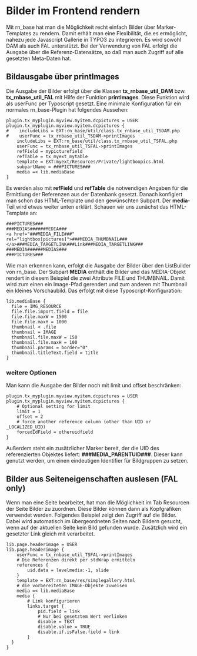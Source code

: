 # Bilder im Frontend rendern
Mit rn_base hat man die Möglichkeit recht einfach Bilder über Marker-Templates zu rendern. Damit erhält man eine Flexibilität, die es ermöglicht, nahezu jede Javascript Gallerie in TYPO3 zu integrieren. Es wird sowohl DAM als auch FAL unterstützt. Bei der Verwendung von FAL erfolgt die Ausgabe über die Referenz-Datensätze, so daß man auch Zugriff auf alle gesetzten Meta-Daten hat. 

## Bildausgabe über printImages
Die Ausgabe der Bilder erfolgt über die Klassen **tx_rnbase_util_DAM** bzw. **tx_rnbase_util_FAL** mit Hilfe der Funktion **printImages**. Diese Funktion wird als userFunc per Typoscript gesetzt. Eine minimale Konfiguration für ein normales rn_base-Plugin hat folgendes Aussehen:

``` 
plugin.tx_myplugin.myview.myitem.dcpictures = USER
plugin.tx_myplugin.myview.myitem.dcpictures {
#    includeLibs = EXT:rn_base/util/class.tx_rnbase_util_TSDAM.php
#    userFunc = tx_rnbase_util_TSDAM->printImages
    includeLibs = EXT:rn_base/util/class.tx_rnbase_util_TSFAL.php
    userFunc = tx_rnbase_util_TSFAL->printImages
    refField = mypicturefield
    refTable = tx_myext_mytable
    template = EXT:myext/Resources/Private/lightboxpics.html
    subpartName = ###PICTURES###
    media =< lib.mediaBase
}
``` 
Es werden also mit **refField** und **refTable** die notwendigen Angaben für die Ermittlung der Referenzen aus der Datenbank gesetzt. Danach konfigiert man schon das HTML-Template und den gewünschten Subpart. Der **media**-Teil wird etwas weiter unten erklärt. Schauen wir uns zunächst das HTML-Template an:

``` 
###PICTURES###
###MEDIAS######MEDIA###
<a href="###MEDIA_FILE###" rel="lightbox[pictures]">###MEDIA_THUMBNAIL###</a>###MEDIA_TARGETLINK###Link###MEDIA_TARGETLINK###
###MEDIA######MEDIAS###
###PICTURES###
``` 
Wie man erkennen kann, erfolgt die Ausgabe der Bilder über den ListBuilder von rn_base. Der Subpart **MEDIA** enthält die Bilder und das MEDIA-Objekt rendert in diesem Beispiel die zwei Attribute FILE und THUMBNAIL. Damit wird zum einen ein Image-Pfad gerendert und zum anderen mit Thumbnail ein kleines Vorschaubild. Das erfolgt mit diese Typoscript-Konfiguration:
```
lib.mediaBase {
  file = IMG_RESOURCE
  file.file.import.field = file
  file.file.maxW = 1500
  file.file.maxH = 1000
  thumbnail < .file
  thumbnail = IMAGE
  thumbnail.file.maxW = 150
  thumbnail.file.maxH = 100
  thumbnail.params = border="0"
  thumbnail.titleText.field = title
}
```
### weitere Optionen
Man kann die Ausgabe der Bilder noch mit limit und offset beschränken:
```
plugin.tx_myplugin.myview.myitem.dcpictures = USER
plugin.tx_myplugin.myview.myitem.dcpictures {
    # Optional setting for limit
    limit = 1
    offset = 2
    # force another reference column (other than UID or _LOCALIZED_UID)
    forcedIdField = otheruidfield
}
```
Außerdem steht ein zusätzlicher Marker bereit, der die UID des referenzierten Objektes liefert: **###MEDIA_PARENTUID###**. Dieser kann genutzt werden, um einen eindeutigen Identifier für Bildgruppen zu setzen.

## Bilder aus Seiteneigenschaften auslesen (FAL only)
Wenn man eine Seite bearbeitet, hat man die Möglichkeit im Tab Resourcen der Seite Bilder zu zuordnen. Diese Bilder können dann als Kopfgrafiken verwendet werden. Folgendes Beispiel zeigt den Zugriff auf die Bilder. Dabei wird automatisch im übergeordneten Seiten nach Bildern gesucht, wenn auf der aktuellen Seite kein Bild gefunden wurde. Zusätzlich wird ein gesetzter Link gleich mit verarbeitet.

```
lib.page.headerimage = USER
lib.page.headerimage {
    userFunc = tx_rnbase_util_TSFAL->printImages
    # Die Referenzen direkt per stdWrap ermitteln
    references {
        uid.data = levelmedia:-1, slide
    }
    template = EXT:rn_base/res/simplegallery.html
    # die vorbereiteten IMAGE-Objekte zuweisen
    media =< lib.mediaBase
    media {
        # Link konfigurieren
        links.target {
            pid.field = link
            # Nur bei gesetztem Wert verlinken
            disable = TEXT
            disable.value = TRUE
            disable.if.isFalse.field = link
        }
  }
}
```
